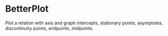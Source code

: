 # BetterPlot
Plot a relation with axis and graph intercepts, stationary points, asymptotes, discontinuity points, endpoints, midpoints.
